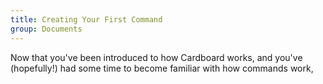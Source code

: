 ```yaml
---
title: Creating Your First Command
group: Documents
---
```

Now that you've been introduced to how Cardboard works, and you've (hopefully!) had some time to become familiar with how commands work, 